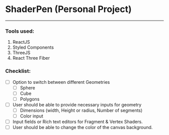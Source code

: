 # ShaderPen (Personal Project)
---

### Tools used:
1. ReactJS
2. Styled Components
3. ThreeJS
4. React Three Fiber


### Checklist:
- [ ] Option to switch between different Geometries
    - [ ] Sphere
    - [ ] Cube
    - [ ] Polygons
- [ ] User should be able to provide necessary inputs for geometry
    - [ ] Dimensions (width, Height or radius, Number of segments)
    - [ ] Color input
- [ ] Input fields or Rich text editors for Fragment & Vertex Shaders.
- [ ] User should be able to change the color of the canvas background.

